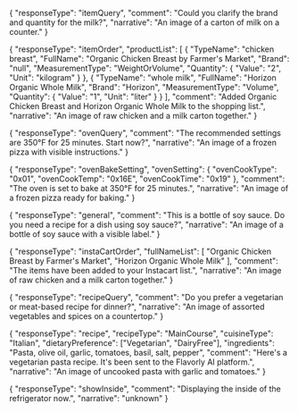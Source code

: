 {
  "responseType": "itemQuery",
  "comment": "Could you clarify the brand and quantity for the milk?",
  "narrative": "An image of a carton of milk on a counter."
}

{
  "responseType": "itemOrder",
  "productList": [
    {
      "TypeName": "chicken breast",
      "FullName": "Organic Chicken Breast by Farmer's Market",
      "Brand": "null",
      "MeasurementType": "WeightOrVolume",
      "Quantity": {
        "Value": "2",
        "Unit": "kilogram"
      }
    },
    {
      "TypeName": "whole milk",
      "FullName": "Horizon Organic Whole Milk",
      "Brand": "Horizon",
      "MeasurementType": "Volume",
      "Quantity": {
        "Value": "1",
        "Unit": "liter"
      }
    }
  ],
  "comment": "Added Organic Chicken Breast and Horizon Organic Whole Milk to the shopping list.",
  "narrative": "An image of raw chicken and a milk carton together."
}

{
  "responseType": "ovenQuery",
  "comment": "The recommended settings are 350°F for 25 minutes. Start now?",
  "narrative": "An image of a frozen pizza with visible instructions."
}

{
  "responseType": "ovenBakeSetting",
  "ovenSetting": {
    "ovenCookType": "0x01",
    "ovenCookTemp": "0x16E",
    "ovenCookTime": "0x19"
  },
  "comment": "The oven is set to bake at 350°F for 25 minutes.",
  "narrative": "An image of a frozen pizza ready for baking."
}

{
  "responseType": "general",
  "comment": "This is a bottle of soy sauce. Do you need a recipe for a dish using soy sauce?",
  "narrative": "An image of a bottle of soy sauce with a visible label."
}

{
  "responseType": "instaCartOrder",
  "fullNameList": [
    "Organic Chicken Breast by Farmer's Market",
    "Horizon Organic Whole Milk"
  ],
  "comment": "The items have been added to your Instacart list.",
  "narrative": "An image of raw chicken and a milk carton together."
}

{
  "responseType": "recipeQuery",
  "comment": "Do you prefer a vegetarian or meat-based recipe for dinner?",
  "narrative": "An image of assorted vegetables and spices on a countertop."
}

{
  "responseType": "recipe",
  "recipeType": "MainCourse",
  "cuisineType": "Italian",
  "dietaryPreference": ["Vegetarian", "DairyFree"],
  "ingredients": "Pasta, olive oil, garlic, tomatoes, basil, salt, pepper",
  "comment": "Here's a vegetarian pasta recipe. It's been sent to the Flavorly AI platform.",
  "narrative": "An image of uncooked pasta with garlic and tomatoes."
}

{
  "responseType": "showInside",
  "comment": "Displaying the inside of the refrigerator now.",
  "narrative": "unknown"
}